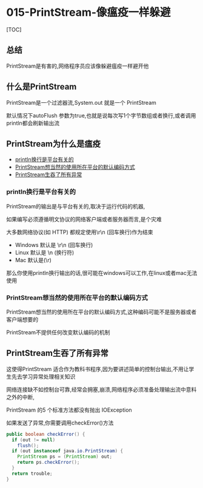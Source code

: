 # 015-PrintStream-像瘟疫一样躲避

[TOC]

## 总结

PrintStream是有害的,网络程序员应该像躲避瘟疫一样避开他

## 什么是PrintStream

PrintStream是一个过滤器流,System.out 就是一个 PrintStream

默认情况下autoFlush 参数为true,也就是说每次写1个字节数组或者换行,或者调用println都会刷新输出流

## PrintStream为什么是瘟疫

- [println换行是平台有关的](#println换行是平台有关的)
- [PrintStream想当然的使用所在平台的默认编码方式](#PrintStream想当然的使用所在平台的默认编码方式)
- [PrintStream生吞了所有异常](#PrintStream生吞了所有异常)

### println换行是平台有关的

PrintStream的输出是与平台有关的,取决于运行代码的机器,

如果编写必须遵循明文协议的网络客户端或者服务器而言,是个灾难

大多数网络协议(如 HTTP) 都规定使用\r\n (回车换行)作为结束

- Windows 默认是 \r\n (回车换行)
- Linux 默认是 \n (换行符)
- Mac 默认是(\r)

那么你使用println换行输出的话,很可能在windows可以工作,在linux或者mac无法使用

### PrintStream想当然的使用所在平台的默认编码方式

PrintStream想当然的使用所在平台的默认编码方式,这种编码可能不是服务器或者客户端想要的

PrintStream不提供任何改变默认编码的机制

## PrintStream生吞了所有异常

这使得PrintStream 适合作为教科书程序,因为要讲述简单的控制台输出,不用让学生先去学习异常处理相关知识

网络连接缺不如控制台可靠,经常会拥塞,崩溃,网络程序必须准备处理输出流中意料之外的中断, 

PrintStream 的5 个标准方法都没有抛出 IOException

如果发送了异常,你需要调用checkError()方法

```java
public boolean checkError() {
  if (out != null)
    flush();
  if (out instanceof java.io.PrintStream) {
    PrintStream ps = (PrintStream) out;
    return ps.checkError();
  }
  return trouble;
}
```

